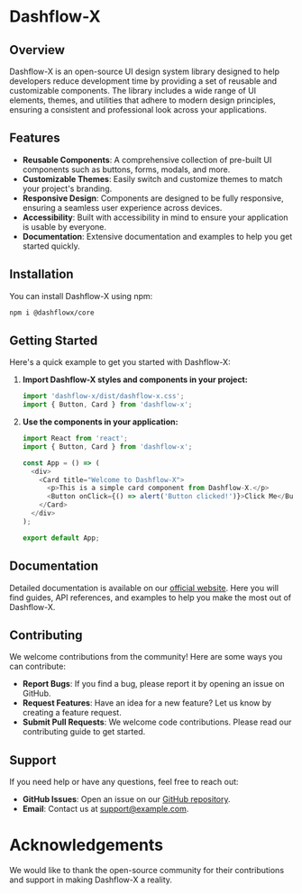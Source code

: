 # Dashflow-X

## Overview

Dashflow-X is an open-source UI design system library designed to help developers reduce development time by providing a set of reusable and customizable components. The library includes a wide range of UI elements, themes, and utilities that adhere to modern design principles, ensuring a consistent and professional look across your applications.

## Features

- **Reusable Components**: A comprehensive collection of pre-built UI components such as buttons, forms, modals, and more.
- **Customizable Themes**: Easily switch and customize themes to match your project's branding.
- **Responsive Design**: Components are designed to be fully responsive, ensuring a seamless user experience across devices.
- **Accessibility**: Built with accessibility in mind to ensure your application is usable by everyone.
- **Documentation**: Extensive documentation and examples to help you get started quickly.

## Installation

You can install Dashflow-X using npm:

```bash
npm i @dashflowx/core
```

## Getting Started

Here's a quick example to get you started with Dashflow-X:

1. **Import Dashflow-X styles and components in your project:**

   ```javascript
   import 'dashflow-x/dist/dashflow-x.css';
   import { Button, Card } from 'dashflow-x';
   ```

2. **Use the components in your application:**

   ```javascript
   import React from 'react';
   import { Button, Card } from 'dashflow-x';

   const App = () => (
     <div>
       <Card title="Welcome to Dashflow-X">
         <p>This is a simple card component from Dashflow-X.</p>
         <Button onClick={() => alert('Button clicked!')}>Click Me</Button>
       </Card>
     </div>
   );

   export default App;
   ```

## Documentation

Detailed documentation is available on our [official website](https://ui.dashflowx.com). Here you will find guides, API references, and examples to help you make the most out of Dashflow-X.

## Contributing

We welcome contributions from the community! Here are some ways you can contribute:

- **Report Bugs**: If you find a bug, please report it by opening an issue on GitHub.
- **Request Features**: Have an idea for a new feature? Let us know by creating a feature request.
- **Submit Pull Requests**: We welcome code contributions. Please read our contributing guide to get started.

## Support

If you need help or have any questions, feel free to reach out:

- **GitHub Issues**: Open an issue on our [GitHub repository](https://github.com/BhupeshChauhan/dashflowx-ui/issues).
- **Email**: Contact us at support@example.com.

# Acknowledgements
We would like to thank the open-source community for their contributions and support in making Dashflow-X a reality.